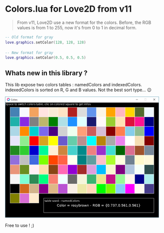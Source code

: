 # Colors.lua for Love2D from v11



> From v11, Love2D use a new format for the colors. Before, the RGB values is from 1 to 255, now it's from 0 to 1 in decimal form.

```lua
-- Old format for gray
love.graphics.setColor(128, 128, 128)

-- New format for gray
love.graphics.setColor(0.5, 0.5, 0.5)
```

## Whats new in this library ?

This lib expose two colors tables : namedColors and indexedColors. indexedColors is sorted on R, G and B values. Not the best sort type... :wink:



![](.\images\window.png)



Free to use ! ;)
